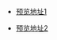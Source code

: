 - [预览地址1](https://zhangooy.github.io/demo/学生管理/index.html)


- [预览地址2](https://zhangooy.github.io/demo/学生管理/student.html)
